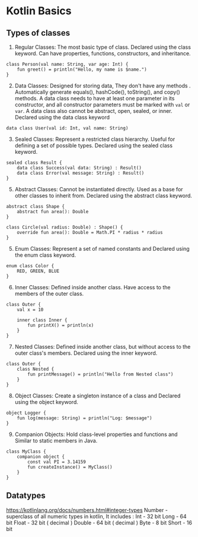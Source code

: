 # Kotlin Basics

## Types of classes

1. Regular Classes:
The most basic type of class.
Declared using the class keyword. Can have properties, functions, constructors, and inheritance.
```
class Person(val name: String, var age: Int) {
    fun greet() = println("Hello, my name is $name.")
}
```

2. Data Classes:
Designed for storing data, They don't have any methods . Automatically generate equals(), hashCode(), toString(), and copy() methods.
A data class needs to have at least one parameter in its constructor, and all constructor parameters must be marked with `val` or `var`. A data class also cannot be abstract, open, sealed, or inner.
Declared using the data class keyword
```
data class User(val id: Int, val name: String)
```

3. Sealed Classes:
Represent a restricted class hierarchy. Useful for defining a set of possible types.
Declared using the sealed class keyword.
```
sealed class Result {
    data class Success(val data: String) : Result()
    data class Error(val message: String) : Result()
}
```

5. Abstract Classes:
Cannot be instantiated directly. Used as a base for other classes to inherit from.
Declared using the abstract class keyword.
```
abstract class Shape {
    abstract fun area(): Double
}

class Circle(val radius: Double) : Shape() {
    override fun area(): Double = Math.PI * radius * radius
}
```
5. Enum Classes: Represent a set of named constants and Declared using the enum class keyword.
```
enum class Color {
    RED, GREEN, BLUE
}
```

6. Inner Classes:
Defined inside another class.
Have access to the members of the outer class.
```
class Outer {
    val x = 10

    inner class Inner {
        fun printX() = println(x)
    }
}
```

7. Nested Classes:
Defined inside another class, but without access to the outer class's members.
Declared using the inner keyword.

```
class Outer {
    class Nested {
        fun printMessage() = println("Hello from Nested class")
    }
}
```

8. Object Classes: Create a singleton instance of a class and Declared using the object keyword.

```
object Logger {
    fun log(message: String) = println("Log: $message")
}
```

9. Companion Objects: Hold class-level properties and functions and Similar to static members in Java.
```
class MyClass {
    companion object {
        const val PI = 3.14159
        fun createInstance() = MyClass()
    }
}
```

## Datatypes

https://kotlinlang.org/docs/numbers.html#integer-types
Number - superclass of all numeric types in kotlin, It includes :
Int - 32 bit
Long - 64 bit
Float - 32 bit ( decimal )
Double - 64 bit ( decimal )
Byte - 8 bit
Short - 16 bit
